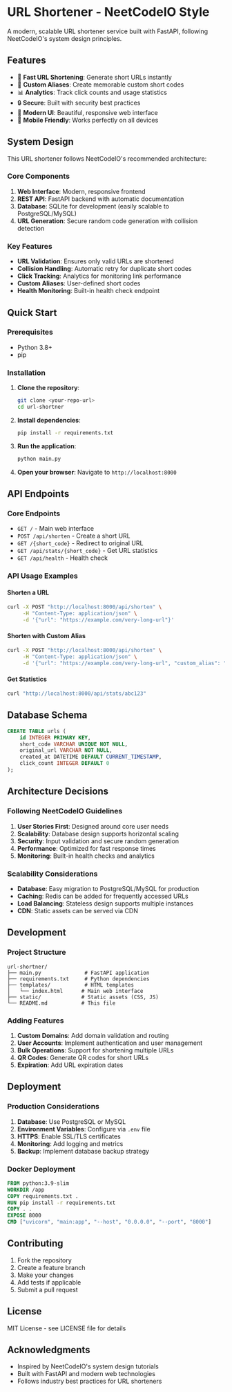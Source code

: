 # URL Shortener - NeetCodeIO Style

A modern, scalable URL shortener service built with FastAPI, following NeetCodeIO's system design principles.

## Features

- 🚀 **Fast URL Shortening**: Generate short URLs instantly
- 🎯 **Custom Aliases**: Create memorable custom short codes
- 📊 **Analytics**: Track click counts and usage statistics
- 🔒 **Secure**: Built with security best practices
- 🎨 **Modern UI**: Beautiful, responsive web interface
- 📱 **Mobile Friendly**: Works perfectly on all devices

## System Design

This URL shortener follows NeetCodeIO's recommended architecture:

### Core Components

1. **Web Interface**: Modern, responsive frontend
2. **REST API**: FastAPI backend with automatic documentation
3. **Database**: SQLite for development (easily scalable to PostgreSQL/MySQL)
4. **URL Generation**: Secure random code generation with collision detection

### Key Features

- **URL Validation**: Ensures only valid URLs are shortened
- **Collision Handling**: Automatic retry for duplicate short codes
- **Click Tracking**: Analytics for monitoring link performance
- **Custom Aliases**: User-defined short codes
- **Health Monitoring**: Built-in health check endpoint

## Quick Start

### Prerequisites

- Python 3.8+
- pip

### Installation

1. **Clone the repository**:
   ```bash
   git clone <your-repo-url>
   cd url-shortner
   ```

2. **Install dependencies**:
   ```bash
   pip install -r requirements.txt
   ```

3. **Run the application**:
   ```bash
   python main.py
   ```

4. **Open your browser**:
   Navigate to `http://localhost:8000`

## API Endpoints

### Core Endpoints

- `GET /` - Main web interface
- `POST /api/shorten` - Create a short URL
- `GET /{short_code}` - Redirect to original URL
- `GET /api/stats/{short_code}` - Get URL statistics
- `GET /api/health` - Health check

### API Usage Examples

#### Shorten a URL
```bash
curl -X POST "http://localhost:8000/api/shorten" \
     -H "Content-Type: application/json" \
     -d '{"url": "https://example.com/very-long-url"}'
```

#### Shorten with Custom Alias
```bash
curl -X POST "http://localhost:8000/api/shorten" \
     -H "Content-Type: application/json" \
     -d '{"url": "https://example.com/very-long-url", "custom_alias": "my-link"}'
```

#### Get Statistics
```bash
curl "http://localhost:8000/api/stats/abc123"
```

## Database Schema

```sql
CREATE TABLE urls (
    id INTEGER PRIMARY KEY,
    short_code VARCHAR UNIQUE NOT NULL,
    original_url VARCHAR NOT NULL,
    created_at DATETIME DEFAULT CURRENT_TIMESTAMP,
    click_count INTEGER DEFAULT 0
);
```

## Architecture Decisions

### Following NeetCodeIO Guidelines

1. **User Stories First**: Designed around core user needs
2. **Scalability**: Database design supports horizontal scaling
3. **Security**: Input validation and secure random generation
4. **Performance**: Optimized for fast response times
5. **Monitoring**: Built-in health checks and analytics

### Scalability Considerations

- **Database**: Easy migration to PostgreSQL/MySQL for production
- **Caching**: Redis can be added for frequently accessed URLs
- **Load Balancing**: Stateless design supports multiple instances
- **CDN**: Static assets can be served via CDN

## Development

### Project Structure

```
url-shortner/
├── main.py              # FastAPI application
├── requirements.txt     # Python dependencies
├── templates/           # HTML templates
│   └── index.html      # Main web interface
├── static/             # Static assets (CSS, JS)
└── README.md           # This file
```

### Adding Features

1. **Custom Domains**: Add domain validation and routing
2. **User Accounts**: Implement authentication and user management
3. **Bulk Operations**: Support for shortening multiple URLs
4. **QR Codes**: Generate QR codes for short URLs
5. **Expiration**: Add URL expiration dates

## Deployment

### Production Considerations

1. **Database**: Use PostgreSQL or MySQL
2. **Environment Variables**: Configure via `.env` file
3. **HTTPS**: Enable SSL/TLS certificates
4. **Monitoring**: Add logging and metrics
5. **Backup**: Implement database backup strategy

### Docker Deployment

```dockerfile
FROM python:3.9-slim
WORKDIR /app
COPY requirements.txt .
RUN pip install -r requirements.txt
COPY . .
EXPOSE 8000
CMD ["uvicorn", "main:app", "--host", "0.0.0.0", "--port", "8000"]
```

## Contributing

1. Fork the repository
2. Create a feature branch
3. Make your changes
4. Add tests if applicable
5. Submit a pull request

## License

MIT License - see LICENSE file for details

## Acknowledgments

- Inspired by NeetCodeIO's system design tutorials
- Built with FastAPI and modern web technologies
- Follows industry best practices for URL shorteners
